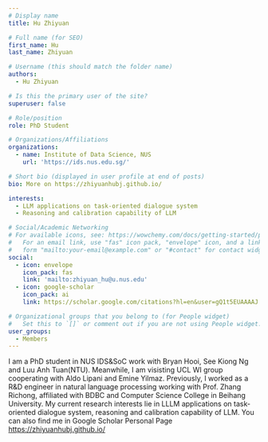 ```yaml
---
# Display name
title: Hu Zhiyuan

# Full name (for SEO)
first_name: Hu
last_name: Zhiyuan

# Username (this should match the folder name)
authors:
  - Hu Zhiyuan

# Is this the primary user of the site?
superuser: false

# Role/position
role: PhD Student

# Organizations/Affiliations
organizations:
  - name: Institute of Data Science, NUS
    url: 'https://ids.nus.edu.sg/'

# Short bio (displayed in user profile at end of posts)
bio: More on https://zhiyuanhubj.github.io/

interests:
  - LLM applications on task-oriented dialogue system
  - Reasoning and calibration capability of LLM

# Social/Academic Networking
# For available icons, see: https://wowchemy.com/docs/getting-started/page-builder/#icons
#   For an email link, use "fas" icon pack, "envelope" icon, and a link in the
#   form "mailto:your-email@example.com" or "#contact" for contact widget.
social:
  - icon: envelope
    icon_pack: fas
    link: 'mailto:zhiyuan_hu@u.nus.edu'
  - icon: google-scholar
    icon_pack: ai
    link: https://scholar.google.com/citations?hl=en&user=gQ1t5EUAAAAJ

# Organizational groups that you belong to (for People widget)
#   Set this to `[]` or comment out if you are not using People widget.
user_groups:
  - Members
---
```


I am a PhD student in NUS IDS&SoC work with Bryan Hooi, See Kiong Ng and Luu Anh Tuan(NTU). Meanwhile, I am visisting UCL WI group cooperating with Aldo Lipani and Emine Yilmaz. Previously, I worked as a R&D engineer in natural language processing working with Prof. Zhang Richong, affiliated with BDBC and Computer Science College in Beihang University. My current research interests lie in LLLM applications on task-oriented dialogue system, reasoning and calibration capability of LLM. You can also find me in Google Scholar Personal Page https://zhiyuanhubj.github.io/

